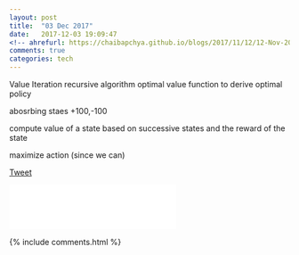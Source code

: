 ```yaml
---
layout: post
title:  "03 Dec 2017"
date:   2017-12-03 19:09:47
<!-- ahrefurl: https://chaibapchya.github.io/blogs/2017/11/12/12-Nov-2017.html -->
comments: true
categories: tech
---
```


Value Iteration 
recursive algorithm
optimal value function to derive optimal policy

abosrbing staes +100,-100

compute value of a state based on successive states and the reward of the state

maximize action (since we can)

<div class="g-plus" data-action="share" data-href="https://chaibapchya.github.io/blogs/tech/2017/12/03/2017-12-03.html"></div>

<a href="https://twitter.com/share" class="twitter-share-button" data-url="https://chaibapchya.github.io/blogs/tech/2017/12/03/2017-12-03.html" data-via="chaibapchya" data-size="large" data-hashtags="TheConquestOfWhy,Tech,Data">Tweet</a>
<script>!function(d,s,id){var js,fjs=d.getElementsByTagName(s)[0],p=/^http:/.test(d.location)?'http':'https';if(!d.getElementById(id)){js=d.createElement(s);js.id=id;js.src=p+'://platform.twitter.com/widgets.js';fjs.parentNode.insertBefore(js,fjs);}}(document, 'script', 'twitter-wjs');</script>

<iframe src="//www.facebook.com/plugins/like.php?href=https%3A//chaibapchya.github.io/blogs/tech/2017/12/03/2017-12-03.html&amp;width&amp;layout=standard&amp;action=like&amp;show_faces=true&amp;share=true&amp;height=80&amp;appId=2079840108912058" scrolling="no" frameborder="0" style="border:none; overflow:hidden; height:80px;" allowTransparency="true"></iframe>

[firebug]: https://addons.mozilla.org/en-US/firefox/addon/firebug/
[chrome-dev-tools]: https://developer.chrome.com/devtools


{% include comments.html %}